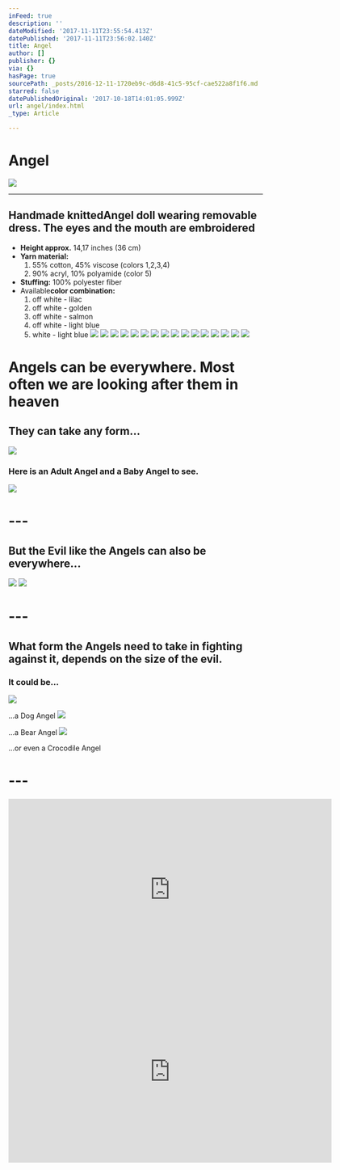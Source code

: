 ```yaml
---
inFeed: true
description: ''
dateModified: '2017-11-11T23:55:54.413Z'
datePublished: '2017-11-11T23:56:02.140Z'
title: Angel
author: []
publisher: {}
via: {}
hasPage: true
sourcePath: _posts/2016-12-11-1720eb9c-d6d8-41c5-95cf-cae522a8f1f6.md
starred: false
datePublishedOriginal: '2017-10-18T14:01:05.999Z'
url: angel/index.html
_type: Article

---
```

# **Angel**
![](https://the-grid-user-content.s3-us-west-2.amazonaws.com/ffb2e421-e579-487e-aeb5-ba068c2b6345.jpg)

---

## Handmade knitted**Angel** doll wearing removable dress. The eyes and the mouth are embroidered

* **Height approx.** 14,17 inches (36 cm)
* **Yarn material:**
  1. 55% cotton, 45% viscose (colors 1,2,3,4)
  2. 90% acryl, 10% polyamide (color 5)
* **Stuffing:** 100% polyester fiber
* Available**color combination:**
  1. off white - lilac
  2. off white - golden
  3. off white - salmon
  4. off white - light blue
  5. white - light blue
![](https://the-grid-user-content.s3-us-west-2.amazonaws.com/23631206-a608-40be-acd4-05018c0578d3.jpg)
![](https://the-grid-user-content.s3-us-west-2.amazonaws.com/9d4e41a7-227c-4e3e-b27d-e64722d033c3.jpg)
![](https://the-grid-user-content.s3-us-west-2.amazonaws.com/6e450d34-dd08-4a49-a2c0-34d9d8e4268b.jpg)
![](https://the-grid-user-content.s3-us-west-2.amazonaws.com/d28e532e-c7ba-45bf-93c6-12813c2d772f.jpg)
![](https://the-grid-user-content.s3-us-west-2.amazonaws.com/a3ab5f9b-f5bc-422f-9e0b-77c7b4bf20f9.jpg)
![](https://the-grid-user-content.s3-us-west-2.amazonaws.com/c6c166f8-a800-4d52-b852-63c9ae3e35f2.jpg)
![](https://the-grid-user-content.s3-us-west-2.amazonaws.com/35ab7929-2425-4d72-abce-b9a9ca378654.jpg)
![](https://the-grid-user-content.s3-us-west-2.amazonaws.com/41a19d53-9a64-4683-a864-9887e06122c6.jpg)
![](https://the-grid-user-content.s3-us-west-2.amazonaws.com/bec5b322-5260-49ee-9c79-fcb5579e9b9c.jpg)
![](https://the-grid-user-content.s3-us-west-2.amazonaws.com/6e99e628-ea73-4e50-8e9b-8e840d1bf035.jpg)
![](https://the-grid-user-content.s3-us-west-2.amazonaws.com/3e4d960a-ca72-4b2d-855d-e8f8a8534fb3.jpg)
![](https://the-grid-user-content.s3-us-west-2.amazonaws.com/23e7a181-33d7-46b0-8b9e-77560ced80a8.jpg)
![](https://the-grid-user-content.s3-us-west-2.amazonaws.com/46de5511-154c-408c-8d31-bbf98caf0b00.jpg)
![](https://the-grid-user-content.s3-us-west-2.amazonaws.com/9d0194eb-af9c-45c9-b941-df26f460ab07.jpg)
![](https://the-grid-user-content.s3-us-west-2.amazonaws.com/9424661a-e483-4805-8170-13c6e9313395.jpg)
![](https://the-grid-user-content.s3-us-west-2.amazonaws.com/4f9be64a-27c6-49bd-acb4-206f438a8d14.jpg)

# **Angels can be everywhere. Most often we are looking after them in heaven**

## They can take any form...
![](https://the-grid-user-content.s3-us-west-2.amazonaws.com/aa80d3d1-71e7-47f8-be69-d8427d2afee0.jpg)

### Here is an Adult Angel and a Baby Angel to see.
![](https://the-grid-user-content.s3-us-west-2.amazonaws.com/ca55ba32-c1a7-44dd-ba04-cbca8399d35f.jpg)

# ---

## But the Evil like the Angels can also be everywhere...
![](https://the-grid-user-content.s3-us-west-2.amazonaws.com/855811dd-fdb8-4683-ad73-8ecc63914878.jpg)
![](https://the-grid-user-content.s3-us-west-2.amazonaws.com/9084a777-6649-41cf-8e2f-54d381a5c1ff.jpg)

# ---

## What form the Angels need to take in fighting against it, depends on the size of the evil.

### It could be...
![](https://the-grid-user-content.s3-us-west-2.amazonaws.com/790fa9de-220c-493d-b63f-fda8acb560d7.jpg)

...a Dog Angel
![](https://the-grid-user-content.s3-us-west-2.amazonaws.com/b10cc4ae-c6ec-4200-87f2-08076836499f.jpg)

...a Bear Angel
![](https://the-grid-user-content.s3-us-west-2.amazonaws.com/cd2aa043-4881-4bbd-9a10-ce591574b18f.jpg)

...or even a Crocodile Angel

# ---

<iframe src="https://cdn.embedly.com/widgets/media.html?src=https%3A%2F%2Fwww.youtube.com%2Fembed%2FxHEx7c4pXUo%3Ffeature%3Doembed&amp;url=http%3A%2F%2Fwww.youtube.com%2Fwatch%3Fv%3DxHEx7c4pXUo&amp;image=https%3A%2F%2Fi.ytimg.com%2Fvi%2FxHEx7c4pXUo%2Fhqdefault.jpg&amp;key=a715cf41cc93453ca338d350cd26f87b&amp;type=text%2Fhtml&amp;schema=youtube" width="640" height="360" scrolling="no" frameborder="0" allowfullscreen="" style=""></iframe>

<iframe src="https://cdn.embedly.com/widgets/media.html?src=https%3A%2F%2Fwww.youtube.com%2Fembed%2F-LulUj1G2nI%3Ffeature%3Doembed&amp;url=http%3A%2F%2Fwww.youtube.com%2Fwatch%3Fv%3D-LulUj1G2nI&amp;image=https%3A%2F%2Fi.ytimg.com%2Fvi%2F-LulUj1G2nI%2Fhqdefault.jpg&amp;key=a715cf41cc93453ca338d350cd26f87b&amp;type=text%2Fhtml&amp;schema=youtube" width="640" height="360" scrolling="no" frameborder="0" allowfullscreen="" style=""></iframe>